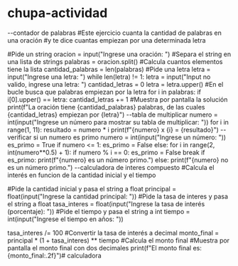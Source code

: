 # chupa-actividad
--contador de palabras
#Este ejercicio cuanta la cantidad de palabras en una oración 
#y te dice cuantas empiezan por una determinada letra

#Pide un string
oracion = input("Ingrese una oración: ")
#Separa el string en una lista de strings
palabras = oracion.split()
#Calcula cuantos elementos tiene la lista
cantidad_palabras = len(palabras)
#Pide una letra
letra = input("Ingrese una letra: ")
while len(letra) != 1:
    letra = input("Input no valido, ingrese una letra: ")
cantidad_letras = 0
letra = letra.upper()
#En el bucle busca que palabras empiezan por la letra
for i in palabras:
    if i[0].upper() == letra:
        cantidad_letras += 1
#Muestra por pantalla la solución
print(f"La oración tiene {cantidad_palabras} palabras, de las cuales {cantidad_letras} empiezan por {letra}")
--tabla de multiplicar
numero = int(input("Ingrese un número para mostrar su tabla de multiplicar: "))
for i in range(1, 11):
    resultado = numero * i
    print(f"{numero} x {i} = {resultado}")
    -- verificar si un numero es primo
    numero = int(input("Ingrese un número: "))
es_primo = True
if numero <= 1:
    es_primo = False
else:
    for i in range(2, int(numero**0.5) + 1):
        if numero % i == 0:
            es_primo = False
            break
if es_primo:
    print(f"{numero} es un número primo.")
else:
    print(f"{numero} no es un número primo.")
    --calculadora de interes compuesto
    #Calcula el interés en funcion de la cantidad inicial y el tiempo

#Pide la cantidad inicial y pasa el string a float
principal = float(input("Ingrese la cantidad principal: "))
#Pide la tasa de interes y pasa el string a float
tasa_interes = float(input("Ingrese la tasa de interés (porcentaje): "))
#Pide el tiempo y pasa el string a int
tiempo = int(input("Ingrese el tiempo en años: "))

tasa_interes /= 100  #Convertir la tasa de interés a decimal
monto_final = principal * (1 + tasa_interes) ** tiempo #Calcula el monto final
#Muestra por pantalla el monto final con dos decimales
print(f"El monto final es: {monto_final:.2f}")# calculadora
